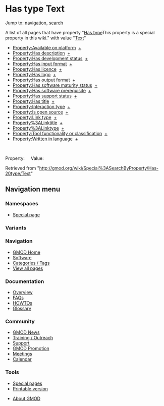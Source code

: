<div id="mw-page-base" class="noprint">

</div>

<div id="mw-head-base" class="noprint">

</div>

<div id="content" class="mw-body" role="main">

<span id="top"></span>

<div id="mw-js-message" style="display:none;">

</div>



# <span dir="auto">Has type Text</span>

<div id="bodyContent">

<div id="contentSub">

</div>

<div id="jump-to-nav" class="mw-jump">

Jump to: [navigation](#mw-navigation), [search](#p-search)

</div>

<div id="mw-content-text">

A list of all pages that have property "<span class="smw-highlighter"
data-type="1" state="inline"
data-title="Property"><span class="smwbuiltin">[Has
type](/wiki/Property%3AHas_type "Property:Has type")</span><span class="smwttcontent">This
property is a special property in this wiki.</span></span>" with value
"[Text](/wiki/Special:Types/Text "Special:Types/Text")"  

- [Property:Available on
  platform](/wiki/Property%3AAvailable_on_platform "Property:Available on platform")  <span class="smwbrowse">[+](/wiki/Special%3ABrowse/Property%3AAvailable-20on-20platform "Special%3ABrowse/Property%3AAvailable-20on-20platform")</span>
- [Property:Has
  description](/wiki/Property%3AHas_description "Property:Has description")  <span class="smwbrowse">[+](/wiki/Special%3ABrowse/Property%3AHas-20description "Special%3ABrowse/Property%3AHas-20description")</span>
- [Property:Has development
  status](/wiki/Property%3AHas_development_status "Property:Has development status")  <span class="smwbrowse">[+](/wiki/Special%3ABrowse/Property%3AHas-20development-20status "Special%3ABrowse/Property%3AHas-20development-20status")</span>
- [Property:Has input
  format](/wiki/Property%3AHas_input_format "Property:Has input format")  <span class="smwbrowse">[+](/wiki/Special%3ABrowse/Property%3AHas-20input-20format "Special%3ABrowse/Property%3AHas-20input-20format")</span>
- [Property:Has
  licence](/wiki/Property%3AHas_licence "Property:Has licence")  <span class="smwbrowse">[+](/wiki/Special%3ABrowse/Property%3AHas-20licence "Special%3ABrowse/Property%3AHas-20licence")</span>
- [Property:Has
  logo](/wiki/Property%3AHas_logo "Property:Has logo")  <span class="smwbrowse">[+](/wiki/Special%3ABrowse/Property%3AHas-20logo "Special%3ABrowse/Property%3AHas-20logo")</span>
- [Property:Has output
  format](/wiki/Property%3AHas_output_format "Property:Has output format")  <span class="smwbrowse">[+](/wiki/Special%3ABrowse/Property%3AHas-20output-20format "Special%3ABrowse/Property%3AHas-20output-20format")</span>
- [Property:Has software maturity
  status](/wiki/Property%3AHas_software_maturity_status "Property:Has software maturity status")  <span class="smwbrowse">[+](/wiki/Special%3ABrowse/Property%3AHas-20software-20maturity-20status "Special%3ABrowse/Property%3AHas-20software-20maturity-20status")</span>
- [Property:Has software
  prerequisite](/wiki/Property%3AHas_software_prerequisite "Property:Has software prerequisite")  <span class="smwbrowse">[+](/wiki/Special%3ABrowse/Property%3AHas-20software-20prerequisite "Special%3ABrowse/Property%3AHas-20software-20prerequisite")</span>
- [Property:Has support
  status](/wiki/Property%3AHas_support_status "Property:Has support status")  <span class="smwbrowse">[+](/wiki/Special%3ABrowse/Property%3AHas-20support-20status "Special%3ABrowse/Property%3AHas-20support-20status")</span>
- [Property:Has
  title](/wiki/Property%3AHas_title "Property:Has title")  <span class="smwbrowse">[+](/wiki/Special%3ABrowse/Property%3AHas-20title "Special%3ABrowse/Property%3AHas-20title")</span>
- [Property:Interaction
  type](/wiki/Property%3AInteraction_type "Property:Interaction type")  <span class="smwbrowse">[+](/wiki/Special%3ABrowse/Property%3AInteraction-20type "Special%3ABrowse/Property%3AInteraction-20type")</span>
- [Property:Is open
  source](/wiki/Property%3AIs_open_source "Property:Is open source")  <span class="smwbrowse">[+](/wiki/Special%3ABrowse/Property%3AIs-20open-20source "Special%3ABrowse/Property%3AIs-20open-20source")</span>
- [Property:Link
  type](/wiki/Property%3ALink_type "Property:Link type")  <span class="smwbrowse">[+](/wiki/Special%3ABrowse/Property%3ALink-20type "Special%3ABrowse/Property%3ALink-20type")</span>
- [Property%3ALinktitle](/wiki/Property%3ALinktitle "Property%3ALinktitle")  <span class="smwbrowse">[+](/wiki/Special%3ABrowse/Property%3ALinktitle "Special%3ABrowse/Property%3ALinktitle")</span>
- [Property%3ALinktype](/wiki/Property%3ALinktype "Property%3ALinktype")  <span class="smwbrowse">[+](/wiki/Special%3ABrowse/Property%3ALinktype "Special%3ABrowse/Property%3ALinktype")</span>
- [Property:Tool functionality or
  classification](/wiki/Property%3ATool_functionality_or_classification "Property:Tool functionality or classification")  <span class="smwbrowse">[+](/wiki/Special%3ABrowse/Property%3ATool-20functionality-20or-20classification "Special%3ABrowse/Property%3ATool-20functionality-20or-20classification")</span>
- [Property:Written in
  language](/wiki/Property%3AWritten_in_language "Property:Written in language")  <span class="smwbrowse">[+](/wiki/Special%3ABrowse/Property%3AWritten-20in-20language "Special%3ABrowse/Property%3AWritten-20in-20language")</span>

 

Property:     Value:

</div>

<div class="printfooter">

Retrieved from
"<http://gmod.org/wiki/Special%3ASearchByProperty/Has-20type/Text>"

</div>

<div id="catlinks" class="catlinks catlinks-allhidden">

</div>

<div class="visualClear">

</div>

</div>

</div>

<div id="mw-navigation">

## Navigation menu

<div id="mw-head">



<div id="left-navigation">

<div id="p-namespaces" class="vectorTabs" role="navigation"
aria-labelledby="p-namespaces-label">

### Namespaces

- <span id="ca-nstab-special">[Special
  page](/wiki/Special%3ASearchByProperty/Has-20type/Text "This is a special page, you cannot edit the page itself")</span>

</div>

<div id="p-variants" class="vectorMenu emptyPortlet" role="navigation"
aria-labelledby="p-variants-label">

### 

### Variants[](#)

<div class="menu">

</div>

</div>

</div>





</div>



</div>

</div>

</div>

<div id="mw-panel">

<div id="p-logo" role="banner">

<a href="/wiki/Main_Page"
style="background-image: url(http://gmod.org/images/GMOD-cogs.png);"
title="Visit the main page"></a>

</div>

<div id="p-Navigation" class="portal" role="navigation"
aria-labelledby="p-Navigation-label">

### Navigation

<div class="body">

- <span id="n-GMOD-Home">[GMOD Home](/wiki/Main_Page)</span>
- <span id="n-Software">[Software](/wiki/GMOD_Components)</span>
- <span id="n-Categories-.2F-Tags">[Categories /
  Tags](/wiki/Categories)</span>
- <span id="n-View-all-pages">[View all
  pages](/wiki/Special:AllPages)</span>

</div>

</div>

<div id="p-Documentation" class="portal" role="navigation"
aria-labelledby="p-Documentation-label">

### Documentation

<div class="body">

- <span id="n-Overview">[Overview](/wiki/Overview)</span>
- <span id="n-FAQs">[FAQs](/wiki/Category%3AFAQ)</span>
- <span id="n-HOWTOs">[HOWTOs](/wiki/Category%3AHOWTO)</span>
- <span id="n-Glossary">[Glossary](/wiki/Glossary)</span>

</div>

</div>

<div id="p-Community" class="portal" role="navigation"
aria-labelledby="p-Community-label">

### Community

<div class="body">

- <span id="n-GMOD-News">[GMOD News](/wiki/GMOD_News)</span>
- <span id="n-Training-.2F-Outreach">[Training /
  Outreach](/wiki/Training_and_Outreach)</span>
- <span id="n-Support">[Support](/wiki/Support)</span>
- <span id="n-GMOD-Promotion">[GMOD
  Promotion](/wiki/GMOD_Promotion)</span>
- <span id="n-Meetings">[Meetings](/wiki/Meetings)</span>
- <span id="n-Calendar">[Calendar](/wiki/Calendar)</span>

</div>

</div>

<div id="p-tb" class="portal" role="navigation"
aria-labelledby="p-tb-label">

### Tools

<div class="body">

- <span id="t-specialpages"><a href="/wiki/Special:SpecialPages" accesskey="q"
  title="A list of all special pages [q]">Special pages</a></span>
- <span id="t-print"><a
  href="/mediawiki/index.php?title=Special%3ASearchByProperty/Has-20type/Text&amp;printable=yes"
  rel="alternate" accesskey="p"
  title="Printable version of this page [p]">Printable version</a></span>

</div>

</div>

</div>

</div>

<div id="footer" role="contentinfo">

- <span id="footer-places-about">[About
  GMOD](/wiki/GMOD:About "GMOD:About")</span>

<!-- -->






</div>
